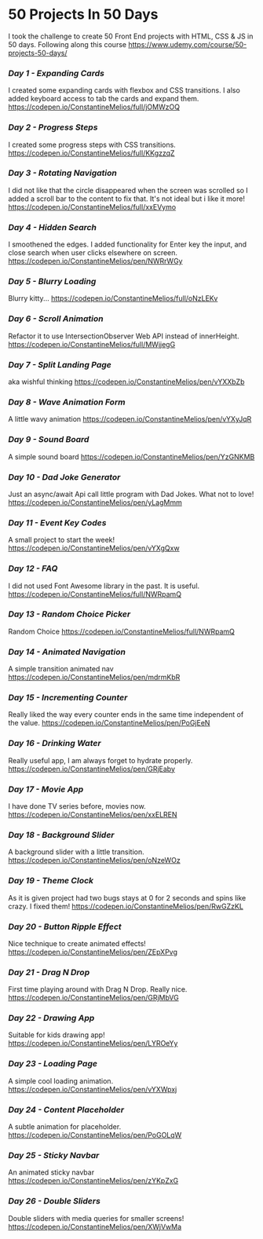 # 50 Projects In 50 Days

I took the challenge to create 50 Front End projects with HTML, CSS & JS in 50 days. 
Following along this course https://www.udemy.com/course/50-projects-50-days/

### *Day 1 - Expanding Cards*
I created some expanding cards with flexbox and CSS transitions. I also added keyboard access to tab the cards and expand them.
https://codepen.io/ConstantineMelios/full/jOMWzOQ

### *Day 2 - Progress Steps*
I created some progress steps with CSS transitions.
https://codepen.io/ConstantineMelios/full/KKgzzqZ

### *Day 3 - Rotating Navigation*
I did not like that the circle disappeared when the screen was scrolled so I added a scroll bar to the content to fix that. It's not ideal but i like it more!
https://codepen.io/ConstantineMelios/full/xxEVymo

### *Day 4 - Hidden Search*
I smoothened the edges. I added functionality for Enter key the input, and close search when user clicks elsewhere on screen.
https://codepen.io/ConstantineMelios/pen/NWRrWGy

### *Day 5 - Blurry Loading*
Blurry kitty...
https://codepen.io/ConstantineMelios/full/oNzLEKv

### *Day 6 - Scroll Animation*
Refactor it to use IntersectionObserver Web API instead of innerHeight.
https://codepen.io/ConstantineMelios/full/MWjjegG

### *Day 7 - Split Landing Page*
aka wishful thinking
https://codepen.io/ConstantineMelios/pen/vYXXbZb

### *Day 8 - Wave Animation Form*
A little wavy animation
https://codepen.io/ConstantineMelios/pen/vYXyJqR

### *Day 9 - Sound Board*
A simple sound board
https://codepen.io/ConstantineMelios/pen/YzGNKMB

### *Day 10 - Dad Joke Generator*
Just an async/await Api call little program with Dad Jokes. What not to love!
https://codepen.io/ConstantineMelios/pen/yLagMmm


### *Day 11 - Event Key Codes*
A small project to start the week!
https://codepen.io/ConstantineMelios/pen/vYXgQxw

### *Day 12 - FAQ*
I did not used Font Awesome library in the past. It is useful.
https://codepen.io/ConstantineMelios/full/NWRpamQ 


### *Day 13 - Random Choice Picker*
Random Choice
https://codepen.io/ConstantineMelios/full/NWRpamQ

### *Day 14 - Animated Navigation*
A simple transition animated nav
https://codepen.io/ConstantineMelios/pen/mdrmKbR

### *Day 15 - Incrementing Counter*
Really liked the way every counter ends in the same time independent of the value.
https://codepen.io/ConstantineMelios/pen/PoGjEeN

### *Day 16 - Drinking Water*
Really useful app, I am always forget to hydrate properly.
https://codepen.io/ConstantineMelios/pen/GRjEaby

### *Day 17 - Movie App*
I have done TV series before, movies now.
https://codepen.io/ConstantineMelios/pen/xxELREN

### *Day 18 - Background Slider*
A background slider with a little transition.
https://codepen.io/ConstantineMelios/pen/oNzeWOz

### *Day 19 - Theme Clock*
As it is given project had two bugs stays at 0 for 2 seconds and spins like crazy. I fixed them!
https://codepen.io/ConstantineMelios/pen/RwGZzKL

### *Day 20 - Button Ripple Effect*
Nice technique to create animated effects!
https://codepen.io/ConstantineMelios/pen/ZEpXPvg

### *Day 21 - Drag N Drop*
First time playing around with Drag N Drop. Really nice.
https://codepen.io/ConstantineMelios/pen/GRjMbVG

### *Day 22 - Drawing App*
Suitable for kids drawing app!
https://codepen.io/ConstantineMelios/pen/LYROeYy

### *Day 23 - Loading Page*
A simple cool loading animation.
https://codepen.io/ConstantineMelios/pen/vYXWpxj

### *Day 24 - Content Placeholder*
A subtle animation for placeholder.
https://codepen.io/ConstantineMelios/pen/PoGOLqW

### *Day 25 - Sticky Navbar*
An animated sticky navbar
https://codepen.io/ConstantineMelios/pen/zYKpZxG

### *Day 26 - Double Sliders*
Double sliders with media queries for smaller screens!
https://codepen.io/ConstantineMelios/pen/XWjVwMa